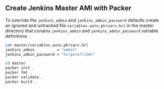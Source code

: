 ## Create Jenkins Master AMI with Packer

To override the `jenkins_admin` and `jenkins_admin_password` defaults create an ignored and untracked file `variables.auto.pkrvars.hcl` in the master directory that conains `jenkins_admin` and `jenkins_admin_password` variable definitions.
```bash
cat master/variables.auto.pkrvars.hcl
jenkins_admin          = "admin"
jenkins_admin_password = "hs!po+a?l12H="
```

```bash
cd master
packer init .
packer fmt .
packer validate .
packer build .
```
